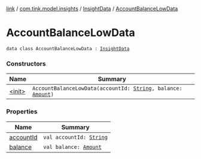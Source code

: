 [link](../../../index.md) / [com.tink.model.insights](../../index.md) / [InsightData](../index.md) / [AccountBalanceLowData](./index.md)

# AccountBalanceLowData

`data class AccountBalanceLowData : `[`InsightData`](../index.md)

### Constructors

| Name | Summary |
|---|---|
| [&lt;init&gt;](-init-.md) | `AccountBalanceLowData(accountId: `[`String`](https://kotlinlang.org/api/latest/jvm/stdlib/kotlin/-string/index.html)`, balance: `[`Amount`](../../../com.tink.model.misc/-amount/index.md)`)` |

### Properties

| Name | Summary |
|---|---|
| [accountId](account-id.md) | `val accountId: `[`String`](https://kotlinlang.org/api/latest/jvm/stdlib/kotlin/-string/index.html) |
| [balance](balance.md) | `val balance: `[`Amount`](../../../com.tink.model.misc/-amount/index.md) |
